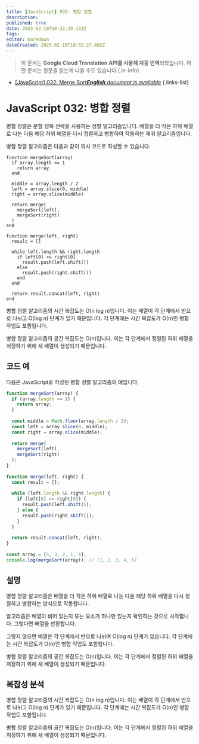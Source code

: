 ```yaml
---
title: [JavaScript] 032: 병합 정렬
description: 
published: true
date: 2023-02-10T10:32:29.133Z
tags: 
editor: markdown
dateCreated: 2023-02-10T10:32:27.482Z
---
```


> 이 문서는 **Google Cloud Translation API를 사용해 자동 번역**되었습니다.
어떤 문서는 원문을 읽는게 나을 수도 있습니다.{.is-info}



- [[JavaScript] 032: Merge Sort***English** document is available*](/en/Knowledge-base/Algorithm/javascript-032-merge-sort)
{.links-list}


# JavaScript 032: 병합 정렬

병합 정렬은 분할 정복 전략을 사용하는 정렬 알고리즘입니다. 배열을 더 작은 하위 배열로 나눈 다음 해당 하위 배열을 다시 정렬하고 병합하여 작동하는 재귀 알고리즘입니다.

병합 정렬 알고리즘은 다음과 같이 의사 코드로 작성할 수 있습니다.

```
function mergeSort(array)
  if array.length <= 1
    return array
  end
 
  middle = array.length / 2
  left = array.slice(0, middle)
  right = array.slice(middle)
 
  return merge(
    mergeSort(left),
    mergeSort(right)
  )
end
 
function merge(left, right)
  result = []
 
  while left.length && right.length
    if left[0] <= right[0]
      result.push(left.shift())
    else
      result.push(right.shift())
    end
  end
 
  return result.concat(left, right)
end
```

병합 정렬 알고리즘의 시간 복잡도는 O(n log n)입니다. 이는 배열이 각 단계에서 반으로 나뉘고 O(log n) 단계가 있기 때문입니다. 각 단계에는 시간 복잡도가 O(n)인 병합 작업도 포함됩니다.

병합 정렬 알고리즘의 공간 복잡도는 O(n)입니다. 이는 각 단계에서 정렬된 하위 배열을 저장하기 위해 새 배열이 생성되기 때문입니다.

## 코드 예

다음은 JavaScript로 작성된 병합 정렬 알고리즘의 예입니다.

```javascript
function mergeSort(array) {
  if (array.length <= 1) {
    return array;
  }
 
  const middle = Math.floor(array.length / 2);
  const left = array.slice(0, middle);
  const right = array.slice(middle);
 
  return merge(
    mergeSort(left),
    mergeSort(right)
  );
}
 
function merge(left, right) {
  const result = [];
 
  while (left.length && right.length) {
    if (left[0] <= right[0]) {
      result.push(left.shift());
    } else {
      result.push(right.shift());
    }
  }
 
  return result.concat(left, right);
}
 
const array = [5, 3, 2, 1, 4];
console.log(mergeSort(array)); // [1, 2, 3, 4, 5]
```

## 설명

병합 정렬 알고리즘은 배열을 더 작은 하위 배열로 나눈 다음 해당 하위 배열을 다시 정렬하고 병합하는 방식으로 작동합니다.

알고리즘은 배열이 비어 있는지 또는 요소가 하나만 있는지 확인하는 것으로 시작합니다. 그렇다면 배열을 반환합니다.

그렇지 않으면 배열은 각 단계에서 반으로 나뉘며 O(log n) 단계가 있습니다. 각 단계에는 시간 복잡도가 O(n)인 병합 작업도 포함됩니다.

병합 정렬 알고리즘의 공간 복잡도는 O(n)입니다. 이는 각 단계에서 정렬된 하위 배열을 저장하기 위해 새 배열이 생성되기 때문입니다.

## 복잡성 분석

병합 정렬 알고리즘의 시간 복잡도는 O(n log n)입니다. 이는 배열이 각 단계에서 반으로 나뉘고 O(log n) 단계가 있기 때문입니다. 각 단계에는 시간 복잡도가 O(n)인 병합 작업도 포함됩니다.

병합 정렬 알고리즘의 공간 복잡도는 O(n)입니다. 이는 각 단계에서 정렬된 하위 배열을 저장하기 위해 새 배열이 생성되기 때문입니다.